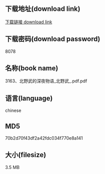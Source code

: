 ## 下载地址(download link)
[下载链接 download link](https://voluble-croquembouche-d321dc.netlify.app/?s=3163%E3%80%81%E5%8C%97%E9%87%8E%E6%AD%A6%E7%9A%84%E6%B7%B1%E5%A4%9C%E7%89%A9%E8%AF%AD_%E5%8C%97%E9%87%8E%E6%AD%A6_.pdf)

## 下载密码(download password)
8078

## 名称(book name)
3163、北野武的深夜物语_北野武_.pdf.pdf

## 语言(language)
chinese

## MD5
70b2d70f43df2a42fdc034f770e8a141

## 大小(filesize)
3.5 MB
